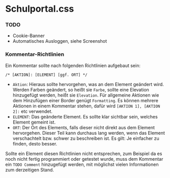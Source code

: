 # Schulportal.css

### TODO

- Cookie-Banner
- Automatisches Ausloggen, siehe Screenshot

### Kommentar-Richtlinien

Ein Kommentar sollte nach folgenden Richtlinien aufgebaut sein:
```
/* [AKTION]: [ELEMENT] [ggf. ORT] */
```
- `Aktion`: Hieraus sollte hervorgehen, was an dem Element geändert wird.
Werden Farben geändert, so heißt sie `Farbe`, sollte eine Elevation hinzugefügt werden, 
  heißt sie `Elevation`.
Für allgemeine Aktionen wie dem Hinzufügen einer Border genügt `Formatting`.
Es können mehrere Aktionen in einem Kommentar stehen, dafür wird `[AKTION 1], [AKTION 2]:` etc verwendet.
- `ELEMENT`: Das geänderte Element. Es sollte klar sichtbar sein, welches Element gemeint ist.
- `ORT`: Der Ort des Elements, falls dieser nicht direkt aus dem Element hervorgehen.
  Dieser Teil kann durchaus lang werden, wenn das Element verschachtelt bzw. schwer zu beschreiben ist. Es gilt: Je einfacher zu finden, desto besser.

Sollte ein Element diesen Richtlinien nicht entsprechen, zum Beispiel da es noch nicht fertig programmiert oder getestet wurde,
muss dem Kommentar ein `TODO Comment` hinzugefügt werden, mit möglichst vielen Informationen zum derzeitigen Stand.
